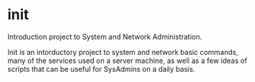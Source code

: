 # init
Introduction project to System and Network Administration.

Init is an intorductory project to system and network basic commands, many of the services used on a server machine, as well as a few ideas of scripts that can be useful for SysAdmins on a daily basis.
